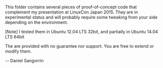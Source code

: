 This folder contains several pieces of proof-of-concept
code that complement my presentation at LinuxCon Japan
2015. They are in experimental status and will probably
require some tweaking from your side depending on the 
environment.

[Note] I tested them in Ubuntu 12.04 LTS 32bit, and
       partially in Ubuntu 14.04 LTS 64bit

The are provided with no guarantee nor support. You are
free to extend or modify them.

 -- Daniel Sangorrin
